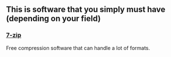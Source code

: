 ## This is software that you simply must have (depending on your field)

### [7-zip](http://www.7-zip.org/)

Free compression software that can handle a lot of formats.